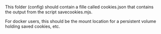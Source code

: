 This folder (config) should contain a fille called cookies.json that contains the output from the 
script savecookies.mjs. 

For docker users, this should be the mount location for a persistent volume holding saved cookies, etc.